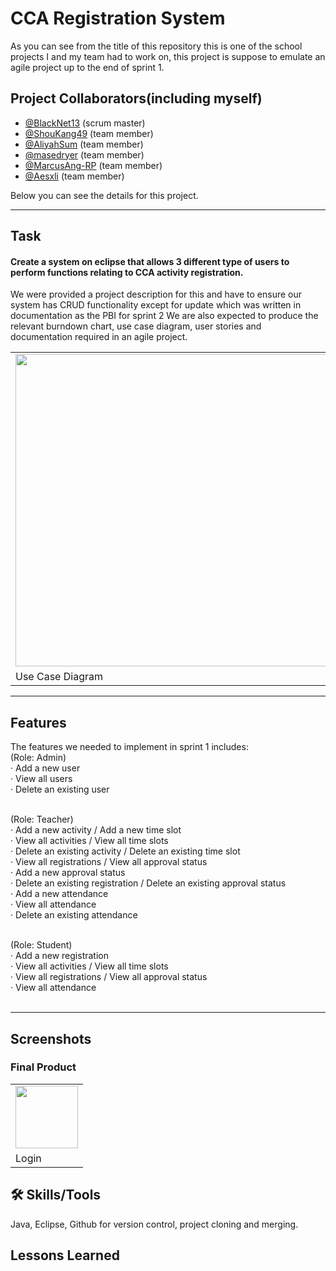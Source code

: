 # CCA Registration System
As you can see from the title of this repository this is one of the school projects I and my team had to work on, this project is suppose to emulate an agile project up to the end of sprint 1.

## Project Collaborators(including myself)
- [@BlackNet13](https://github.com/BlackNet13) (scrum master)
- [@ShouKang49](https://github.com/ShouKang49) (team member)
- [@AliyahSum](https://github.com/AliyahSum) (team member)
- [@masedryer](https://github.com/masedryer) (team member)
- [@MarcusAng-RP](https://github.com/MarcusAng-RP) (team member)
- [@Aesxli](https://github.com/Aesxli) (team member)

Below you can see the details for this project.

<hr>

## Task
#### Create a system on eclipse that allows 3 different type of users to perform functions relating to CCA activity registration.
We were provided a project description for this and have to ensure our system has CRUD functionality except for update which was written in documentation as the PBI for sprint 2 We are also expected to produce the relevant burndown chart, use case diagram, user stories and documentation required in an agile project.

<table>
  <tr>
    <td>
       <img src="https://github.com/BlackNet13/C206_CaseStudy/assets/123053395/538168e2-9002-4caf-8221-e16efdef94bd" height ="500"/>
    </td>
  </tr>
  <tr>
    <td>Use Case Diagram</td>
  </tr>
</table>

<hr>

## Features
The features we needed to implement in sprint 1 includes:<br>
(Role: Admin)<br>
· Add a new user<br>
· View all users<br>
· Delete an existing user<br><br>

(Role: Teacher)<br>
· Add a new activity / Add a new time slot<br>
· View all activities / View all time slots<br>
· Delete an existing activity / Delete an existing time slot<br>
· View all registrations / View all approval status<br>
· Add a new approval status<br>
· Delete an existing registration / Delete an existing approval status<br>
· Add a new attendance<br>
· View all attendance<br>
· Delete an existing attendance<br><br>

(Role: Student)<br>
· Add a new registration<br>
· View all activities / View all time slots<br>
· View all registrations / View all approval status<br> 
· View all attendance<br><br>

<hr>

## Screenshots

### Final Product
<table>
  <tr>
    <td>
    <!--<img src="https://your-image-url.type" width="100" height="100">-->
  <img src="https://github.com/BlackNet13/C206_CaseStudy/assets/123053395/1f5263ab-850d-4146-b5ab-35f955eac29f" height ="100"/>

</td>
    </tr>
  <tr>
    <td>Login</td>   
  </tr>
</table>


## 🛠 Skills/Tools
Java, Eclipse, Github for version control, project cloning and merging.

## Lessons Learned
